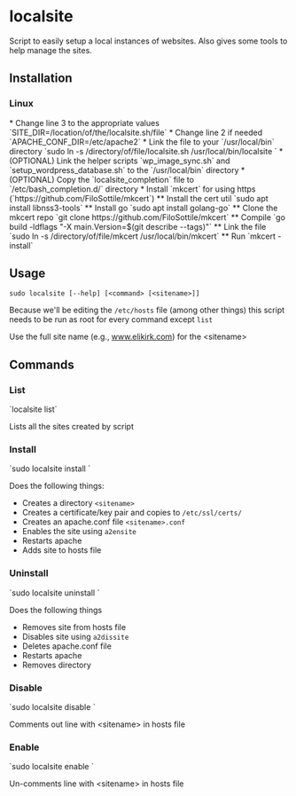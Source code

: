 # localsite
Script to easily setup a local instances of websites. Also gives some tools to help manage the sites.

<h2>Installation</h2>
<h3>Linux</h3>
* Change line 3 to the appropriate values `SITE_DIR=/location/of/the/localsite.sh/file`
* Change line 2 if needed `APACHE_CONF_DIR=/etc/apache2`
* Link the file to your `/usr/local/bin` directory `sudo ln -s /directory/of/file/localsite.sh /usr/local/bin/localsite `
* (OPTIONAL) Link the helper scripts `wp_image_sync.sh` and `setup_wordpress_database.sh` to the `/usr/local/bin` directory
* (OPTIONAL) Copy the `localsite_completion` file to `/etc/bash_completion.d/` directory
* Install `mkcert` for using https (`https://github.com/FiloSottile/mkcert`)
** Install the cert util `sudo apt install libnss3-tools`
** Install go `sudo apt install golang-go`
** Clone the mkcert repo `git clone https://github.com/FiloSottile/mkcert`
** Compile `go build -ldflags "-X main.Version=$(git describe --tags)"`
** Link the file `sudo ln -s /directory/of/file/mkcert /usr/local/bin/mkcert`
** Run `mkcert -install`

<h2>Usage</h2>

`sudo localsite [--help] [<command> [<sitename>]]`

Because we'll be editing the `/etc/hosts` file (among other things) this script needs to be run as root for every command except `list`

Use the full site name (e.g., www.elikirk.com) for the &lt;sitename&gt;

<h2>Commands</h2>
<h3>List</h3>
`localsite list`

Lists all the sites created by script

<h3>Install</h3>
`sudo localsite install <sitename>`

Does the following things:
* Creates a directory `<sitename>`
* Creates a certificate/key pair and copies to `/etc/ssl/certs/`
* Creates an apache.conf file `<sitename>.conf`
* Enables the site using `a2ensite`
* Restarts apache
* Adds site to hosts file

<h3>Uninstall</h3>
`sudo localsite uninstall <sitename>`

Does the following things
* Removes site from hosts file
* Disables site using `a2dissite`
* Deletes apache.conf file
* Restarts apache
* Removes directory

<h3>Disable</h3>
`sudo localsite disable <sitename>`

Comments out line with &lt;sitename&gt; in hosts file

<h3>Enable</h3>
`sudo localsite enable <sitename>`

Un-comments line with &lt;sitename&gt; in hosts file
